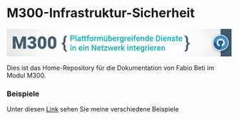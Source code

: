 # M300-Infrastruktur-Sicherheit

![M300-Banner](https://github.com/firedotwater/M300-Services/blob/main/images/Banner_M300_GitHub-Repository.png)

Dies ist das Home-Repository für die Dokumentation von Fabio Beti im Modul M300.

### Beispiele

Unter diesen [Link](https://github.com/firedotwater/M300-Services/tree/main/vagrant) sehen Sie meine verschiedene Beispiele
